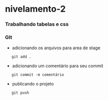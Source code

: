 # nivelamento-2

### Trabalhando tabelas e css

### GIt
* adicionando os arquivos para area de stage
 ```
    git add .
```
* adicionando um comentário para seu commit
 ```
    git commit -m comentário
```
* publicando o projeto
 ```
    git push
```